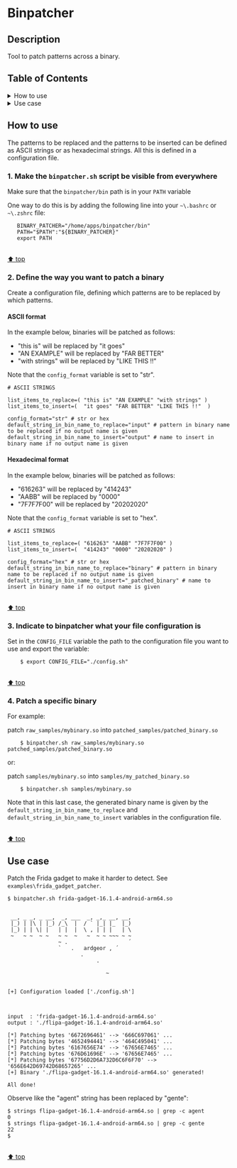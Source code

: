# Binpatcher

## Description
Tool to patch patterns across a binary. 

## Table of Contents


<details>

<summary>How to use</summary>

* [`Make the `binpatcher.sh` script be visible from everywhere`](#1-make-the-binpatchersh-script-be-visible-from-everywhere)
* [`Define the way you want to patch a binary`](#2-define-the-way-you-want-to-patch-a-binary)
* [`Indicate to binpatcher what your file configuration is`](#3-indicate-to-binpatcher-what-your-file-configuration-is)
* [`Patch a specific binary`](#4-patch-a-specific-binary)

</details>

<details>

<summary>Use case</summary>

* [`Frida gadget patcher`](#use-case)

</details>


## How to use
The patterns to be replaced and the patterns to be inserted can be defined as ASCII strings or as hexadecimal strings. All this is defined in a configuration file.

### 1. Make the `binpatcher.sh` script be visible from everywhere

Make sure that the `binpatcher/bin` path is in your `PATH` variable
    
   One way to do this is by adding the following line into your `~\.bashrc` or `~\.zshrc` file: 

```shell
   BINARY_PATCHER="/home/apps/binpatcher/bin" 
   PATH="$PATH":"${BINARY_PATCHER}"
   export PATH
```

<br>[⬆ top](#table-of-contents)

### 2. Define the way you want to patch a binary

Create a configuration file, defining which patterns are to be replaced by which patterns.

#### ASCII format

In the example below, binaries will be patched as follows:
* "this is" will be replaced by "it goes"
* "AN EXAMPLE" will be replaced by "FAR BETTER"
* "with strings" will be replaced by "LIKE THIS !!"

Note that the `config_format` variable is set to "str".

```
# ASCII STRINGS

list_items_to_replace=( "this is" "AN EXAMPLE" "with strings" )
list_items_to_insert=(  "it goes" "FAR BETTER" "LIKE THIS !!"  )

config_format="str" # str or hex
default_string_in_bin_name_to_replace="input" # pattern in binary name to be replaced if no output name is given
default_string_in_bin_name_to_insert="output" # name to insert in binary name if no output name is given

```

#### Hexadecimal format

In the example below, binaries will be patched as follows:
* "616263" will be replaced by "414243"
* "AABB" will be replaced by "0000"
* "7F7F7F00" will be replaced by "20202020"

Note that the `config_format` variable is set to "hex".

```
# ASCII STRINGS

list_items_to_replace=( "616263" "AABB" "7F7F7F00" )
list_items_to_insert=(  "414243" "0000" "20202020" )

config_format="hex" # str or hex
default_string_in_bin_name_to_replace="binary" # pattern in binary name to be replaced if no output name is given
default_string_in_bin_name_to_insert="_patched_binary" # name to insert in binary name if no output name is given

```

<br>[⬆ top](#table-of-contents)

### 3. Indicate to binpatcher what your file configuration is

Set in the `CONFIG_FILE` variable the path to the configuration file you want to use and export the variable:

```console
    $ export CONFIG_FILE="./config.sh"

```

<br>[⬆ top](#table-of-contents)

### 4. Patch a specific binary

For example: 

patch `raw_samples/mybinary.so` into `patched_samples/patched_binary.so`

```console
    $ binpatcher.sh raw_samples/mybinary.so patched_samples/patched_binary.so    
```

or: 

patch `samples/mybinary.so` into `samples/my_patched_binary.so`

```console
    $ binpatcher.sh samples/mybinary.so
```

Note that in this last case, the generated binary name is given by the `default_string_in_bin_name_to_replace` and `default_string_in_bin_name_to_insert` variables in the configuration file.

<br>[⬆ top](#table-of-contents)

## Use case

Patch the Frida gadget to make it harder to detect. See `examples\frida_gadget_patcher`.

```console
$ binpatcher.sh frida-gadget-16.1.4-android-arm64.so 


 __, _ _, _ __,  _, ___  _, _,_ __, __,
 |_) | |\ | |_) /_\  |  / ` |_| |_  |_)
 |_) | | \| |   | |  |  \ , | | |   | \
 ~   ~ ~  ~ ~   ~ ~  ~   ~  ~ ~ ~~~ ~ ~
                ~ .                   ´
                `   .   ardgeor , ´
                       .   
                            .
                            
                               ~


[+] Configuration loaded ['./config.sh']



input  : 'frida-gadget-16.1.4-android-arm64.so'
output : './flipa-gadget-16.1.4-android-arm64.so'

[*] Patching bytes '6672696461' --> '666C697061' ...
[*] Patching bytes '4652494441' --> '464C495041' ...
[*] Patching bytes '6167656E74' --> '67656E7465' ...
[*] Patching bytes '676D61696E' --> '67656E7465' ...
[*] Patching bytes '67756D2D6A732D6C6F6F70' --> '656E642D69742D68657265' ...
[+] Binary './flipa-gadget-16.1.4-android-arm64.so' generated!

All done!

```

Observe like the "agent" string has been replaced by "gente":

```
$ strings flipa-gadget-16.1.4-android-arm64.so | grep -c agent
0
$ strings flipa-gadget-16.1.4-android-arm64.so | grep -c gente
22
$ 
```

<br>[⬆ top](#table-of-contents)

